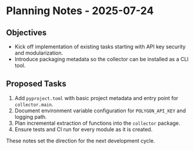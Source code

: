 # Planning Notes - 2025-07-24

## Objectives
- Kick off implementation of existing tasks starting with API key security and modularization.
- Introduce packaging metadata so the collector can be installed as a CLI tool.

## Proposed Tasks
1. Add `pyproject.toml` with basic project metadata and entry point for `collector.main`.
2. Document environment variable configuration for `POLYGON_API_KEY` and logging path.
3. Plan incremental extraction of functions into the `collector` package.
4. Ensure tests and CI run for every module as it is created.

These notes set the direction for the next development cycle.
